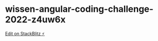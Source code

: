 # wissen-angular-coding-challenge-2022-z4uw6x

[Edit on StackBlitz ⚡️](https://stackblitz.com/edit/wissen-angular-coding-challenge-2022-z4uw6x)